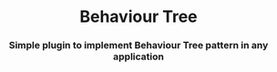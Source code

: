 <h1 align="center">Behaviour Tree</h1>
<h3 align="center">Simple plugin to implement Behaviour Tree pattern in any application</h3>
